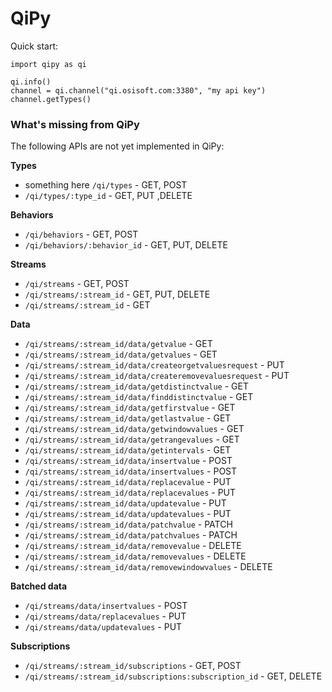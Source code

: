 # QiPy
Quick start:
```
import qipy as qi

qi.info()
channel = qi.channel("qi.osisoft.com:3380", "my api key")
channel.getTypes()
```

### What's missing from QiPy
The following APIs are not yet implemented in QiPy:

**Types** 
- something here `/qi/types` - GET, POST 
- `/qi/types/:type_id` - GET, PUT ,DELETE
 
**Behaviors** 
- `/qi/behaviors` - GET, POST
- `/qi/behaviors/:behavior_id` - GET, PUT, DELETE 	
 
**Streams**
- `/qi/streams` - GET, POST 
- `/qi/streams/:stream_id` - GET, PUT, DELETE
- `/qi/streams/:stream_id` - GET
 
**Data**
- `/qi/streams/:stream_id/data/getvalue` - GET
- `/qi/streams/:stream_id/data/getvalues` - GET
- `/qi/streams/:stream_id/data/createorgetvaluesrequest`  - PUT 
- `/qi/streams/:stream_id/data/createremovevaluesrequest` - PUT
- `/qi/streams/:stream_id/data/getdistinctvalue` - GET
- `/qi/streams/:stream_id/data/finddistinctvalue` - GET
- `/qi/streams/:stream_id/data/getfirstvalue` - GET
- `/qi/streams/:stream_id/data/getlastvalue` - GET
- `/qi/streams/:stream_id/data/getwindowvalues` - GET
- `/qi/streams/:stream_id/data/getrangevalues` - GET
- `/qi/streams/:stream_id/data/getintervals` - GET
- `/qi/streams/:stream_id/data/insertvalue` - POST
- `/qi/streams/:stream_id/data/insertvalues` - POST
- `/qi/streams/:stream_id/data/replacevalue` - PUT
- `/qi/streams/:stream_id/data/replacevalues` - PUT
- `/qi/streams/:stream_id/data/updatevalue` - PUT
- `/qi/streams/:stream_id/data/updatevalues` - PUT
- `/qi/streams/:stream_id/data/patchvalue` - PATCH
- `/qi/streams/:stream_id/data/patchvalues` - PATCH
- `/qi/streams/:stream_id/data/removevalue` - DELETE
- `/qi/streams/:stream_id/data/removevalues` - DELETE
- `/qi/streams/:stream_id/data/removewindowvalues` - DELETE 
 
**Batched data**
- `/qi/streams/data/insertvalues` - POST
- `/qi/streams/data/replacevalues` - PUT
- `/qi/streams/data/updatevalues` - PUT

**Subscriptions**
- `/qi/streams/:stream_id/subscriptions` - GET, POST
- `/qi/streams/:stream_id/subscriptions:subscription_id` - GET, DELETE 
 
 
 
 

